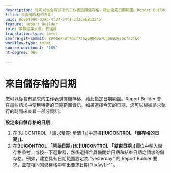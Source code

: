 ```yaml
---
description: 您可以從含有請求的工作表選擇儲存格，藉此指定日期範圍。Report Builder 會在這些請求中使用特定的日期範圍資訊。如果選擇今天的日期，您可以根據請求執行的時間來查看一部分資料。
title: 來自儲存格的日期
uuid: 0d9bf08d-d39d-4f37-94f1-232da0813245
feature: Report Builder
role: 業務從業人員、管理員
translation-type: tm+mt
source-git-commit: 894ee7a8f761f7aa2590e06708be82e7ecfa3f6d
workflow-type: tm+mt
source-wordcount: '169'
ht-degree: 98%

---
```



# 來自儲存格的日期

您可以從含有請求的工作表選擇儲存格，藉此指定日期範圍。Report Builder 會在這些請求中使用特定的日期範圍資訊。如果選擇今天的日期，您可以根據請求執行的時間來查看一部分資料。

**設定來自儲存格的日期**

1. 在[!UICONTROL 「請求精靈: 步驟 1」]中選擇&#x200B;**[!UICONTROL 「儲存格的日期」]**。
1. 在&#x200B;**[!UICONTROL 「開始日期」]**&#x200B;和&#x200B;**[!UICONTROL 「結束日期」]**&#x200B;欄位中輸入儲存格參考，或按一下選取器，然後選擇含具備開始日期和結束日期之請求的儲存格。例如，建立具有日期範圍設定為 &quot;yesterday&quot; 的 Report Builder 要求，並在相同的儲存格中輸出要求日期 &quot;today()-1&quot;。
